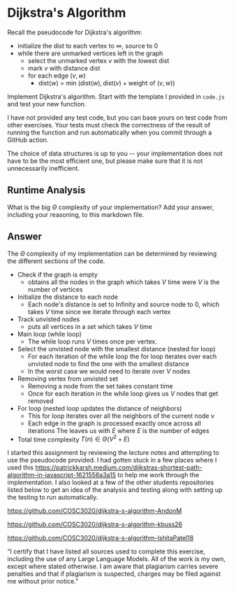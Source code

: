 # Dijkstra's Algorithm

Recall the pseudocode for Dijkstra's algorithm:
- initialize the dist to each vertex to $\infty$, source to 0
- while there are unmarked vertices left in the graph
    - select the unmarked vertex $v$ with the lowest dist
    - mark $v$ with distance dist
    - for each edge $(v,w)$
        - dist($w$) = min $\left(\textrm{dist}(w), \textrm{dist}(v) + \textrm{weight of }(v, w)\right)$

Implement Dijkstra's algorithm. Start with the template I provided in `code.js`
and test your new function.

I have not provided any test code, but you can base yours on test code from
other exercises. Your tests must check the correctness of the result of running
the function and run automatically when you commit through a GitHub action.

The choice of data structures is up to you -- your implementation does not have
to be the most efficient one, but please make sure that it is not unnecessarily
inefficient.

## Runtime Analysis

What is the big $\Theta$ complexity of your implementation? Add your
answer, including your reasoning, to this markdown file.

## Answer

The $\Theta$ complexity of my implementation can be determined by reviewing the different sections of the code.

- Check if the graph is empty
    - obtains all the nodes in the graph which takes $V$ time were $V$ is the number of vertices 
- Initialize the distance to each node
    - Each node's distance is set to Infinity and source node to $0$, which takes $V$ time since we iterate through each vertex
- Track unvisted nodes
    - puts all vertices in a set which takes $V$ time 
- Main loop (while loop)
    - The while loop runs $V$ times once per vertex.  
- Select the unvisted node with the smallest distance (nested for loop)
    - For each iteration of the while loop the for loop iterates over each unvisted node to find the one with the smallest distance
    - In the worst case we would need to iterate over $V$ nodes
- Removing vertex from unvisted set
    - Removing a node from the set takes constant time
    - Once for each iteration in the while loop gives us $V$ nodes that get removed
- For loop (nested loop updates the distance of neighbors)
    - This for loop iterates over all the neighbors of the current node v
    - Each edge in the graph is processed exactly once across all iterations The leaves us with $E$ where $E$ is the number of edges 
- Total time complexity $T(n) \in \Theta (V^{2} + E)$

I started this assignment by reviewing the lecture notes and attempting to use the pseudocode provided. I had gotten stuck in a few places where I used this https://patrickkarsh.medium.com/dijkstras-shortest-path-algorithm-in-javascript-1621556a3a15 to help me work through the implementation. I also looked at a few of the other students repositories listed below to get an idea of the analysis and testing along with setting up the testing to run automatically.  

https://github.com/COSC3020/dijkstra-s-algorithm-AndonM

https://github.com/COSC3020/dijkstra-s-algorithm-kbuss26

https://github.com/COSC3020/dijkstra-s-algorithm-IshitaPatel18

“I certify that I have listed all sources used to complete this exercise, including the use
of any Large Language Models. All of the work is my own, except where stated
otherwise. I am aware that plagiarism carries severe penalties and that if plagiarism is
suspected, charges may be filed against me without prior notice.”
